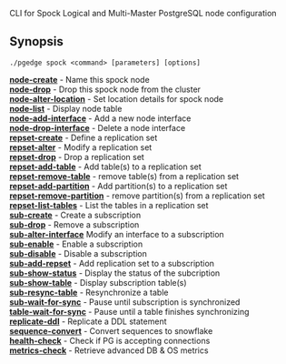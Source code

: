 CLI for Spock 
Logical and Multi-Master PostgreSQL node configuration

## Synopsis
    ./pgedge spock <command> [parameters] [options] 

[**node-create**](help/spock-node-create.md)     - Name this spock node<br>
[**node-drop**](help/spock-node-drop.md)         - Drop this spock node from the cluster<br>
[**node-alter-location**](help/spock-node-alter-location.md)	    - Set location details for spock node<br>
[**node-list**](help/spock-node-list.md)	- Display node table<br>
[**node-add-interface**](help/spock-node-add-interface.md)     - Add a new node interface<br>
[**node-drop-interface**](help/spock-node-drop-interface.md)     - Delete a node interface<br>
[**repset-create**](help/spock-repset-create.md) - Define a replication set<br>
[**repset-alter**](help/spock-repset-alter.md) - Modify a replication set<br>
[**repset-drop**](help/spock-repset-drop.md) - Drop a replication set<br>
[**repset-add-table**](help/spock-repset-add-table.md)  - Add table(s) to a replication set<br>
[**repset-remove-table**](help/spock-repset-remove-table.md)  - remove table(s) from a replication set<br>
[**repset-add-partition**](help/spock-repset-add-partition.md)  - Add partition(s) to a replication set<br>
[**repset-remove-partition**](help/spock-repset-remove-partition.md)  - remove partition(s) from a replication set<br>
[**repset-list-tables**](help/spock-repset-list-tables.md)  - List the tables in a replication set<br>
[**sub-create**](help/spock-sub-create.md)       - Create a subscription<br>
[**sub-drop**](help/spock-sub-drop.md)       - Remove a subscription<br>
[**sub-alter-interface**](help/spock-sub-alter-interface.md)	Modify an interface to a subscription<br>
[**sub-enable**](help/spock-sub-enable.md)       - Enable a subscription<br>
[**sub-disable**](help/spock-sub-disable.md)       - Disable a subscription<br>
[**sub-add-repset**](help/spock-sub-add-repset.md)     - Add replication set to a subscription<br>
[**sub-show-status**](help/spock-sub-show-status.md)        - Display the status of the subcription<br>
[**sub-show-table**](help/spock-sub-show-table.md)      - Display subscription table(s)<br>
[**sub-resync-table**](help/spock-sub-resync-table.md)     - Resynchronize a table<br>
[**sub-wait-for-sync**](help/spock-sub-wait-for-sync.md)  - Pause until subscription is synchronized<br>
[**table-wait-for-sync**](help/spock-table-wait-for-sync.md)     - Pause until a table finishes synchronizing<br>
[**replicate-ddl**](help/spock-replicate-ddl.md)     - Replicate a DDL statement<br>
[**sequence-convert**](help/spock-sequence-convert.md)     - Convert sequences to snowflake<br>
[**health-check**](help/spock-health-check.md)          - Check if PG is accepting connections<br>
[**metrics-check**](help/spock-metrics-check.md)        - Retrieve advanced DB & OS metrics<br>

